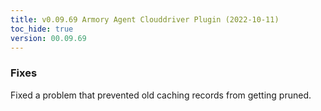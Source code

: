 ```yaml
---
title: v0.09.69 Armory Agent Clouddriver Plugin (2022-10-11)
toc_hide: true
version: 00.09.69
---
```


### Fixes
Fixed a problem that prevented old caching records from getting pruned.